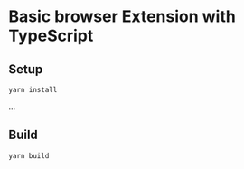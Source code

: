 # Basic browser Extension with TypeScript


## Setup

```
yarn install
```


...

## Build

```
yarn build
```

